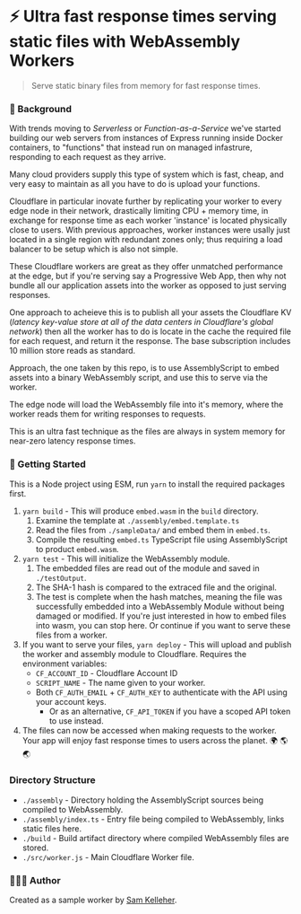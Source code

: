 # ⚡️ Ultra fast response times serving static files with WebAssembly Workers
> Serve static binary files from memory for fast response times.

### 📕 Background
With trends moving to _Serverless_ or _Function-as-a-Service_ we've started building our
web servers from instances of Express running inside Docker containers, to "functions"
that instead run on managed infastrure, responding to each request as they arrive.

Many cloud providers supply this type of system which is fast, cheap, and very easy to maintain
as all you have to do is upload your functions.

Cloudflare in particular inovate further by replicating your worker to every edge node in their
network, drastically limiting CPU + memory time, in exchange for response time as each worker
'instance' is located physically close to users. With previous approaches, worker instances
were usally just located in a single region with redundant zones only; thus requiring a load balancer to be
setup which is also not simple.

These Cloudflare workers are great as they offer unmatched performance at the edge, but if 
you're serving say a Progressive Web App, then why not bundle all our application assets into the worker
as opposed to just serving responses.

One approach to acheieve this is to publish all your assets the Cloudflare KV (_latency key-value store at all of the data centers in Cloudflare's global network_) then
all the worker has to do is locate in the cache the required file for each request, and return it the response. The base subscription
includes 10 million store reads as standard.

Approach, the one taken by this repo, is to use AssemblyScript to embed assets into a binary WebAssembly script, and use this to serve via the worker.

The edge node will load the WebAssembly file into it's memory, where the worker reads them for writing responses to requests.

This is an ultra fast technique as the files are always in system memory for near-zero latency response times.

### 🚀 Getting Started 

This is a Node project using ESM, run `yarn` to install the required packages first.

1. `yarn build` - This will produce `embed.wasm` in the `build` directory.
   1. Examine the template at `./assembly/embed.template.ts`
   2. Read the files from `./sampleData/` and embed them in `embed.ts`.
   3. Compile the resulting `embed.ts` TypeScript file using AssemblyScript to product `embed.wasm`.
2. `yarn test` - This will initialize the WebAssembly module.
   1. The embedded files are read out of the module and saved in `./testOutput`.
   2. The SHA-1 hash is compared to the extraced file and the original.
   3. The test is complete when the hash matches, meaning the file was successfully embedded into a WebAssembly
   Module without being damaged or modified. If you're just interested in how to embed files into wasm, you
   can stop here. Or continue if you want to serve these files from a worker.
3. If you want to serve your files, `yarn deploy` - This will upload and publish the worker and assembly module to Cloudflare. Requires
the environment variables:
    * `CF_ACCOUNT_ID` - Cloudflare Account ID
    * `SCRIPT_NAME` - The name given to your worker.
    * Both `CF_AUTH_EMAIL` + `CF_AUTH_KEY` to authenticate with the API using your account keys.
        * Or as an alternative, `CF_API_TOKEN` if you have a scoped API token to use instead.
4. The files can now be accessed when making requests to the worker. Your app will enjoy fast response times
to users across the planet. 🌍 🌎 🌏

### Directory Structure

* `./assembly` - Directory holding the AssemblyScript sources being compiled to WebAssembly.
* `./assembly/index.ts` - Entry file being compiled to WebAssembly, links static files here.
* `./build` - Build artifact directory where compiled WebAssembly files are stored.
* `./src/worker.js` - Main Cloudflare Worker file.


### 🧑🏼‍💻 Author

Created as a sample worker by [Sam Kelleher](https://samkelleher.com/).
